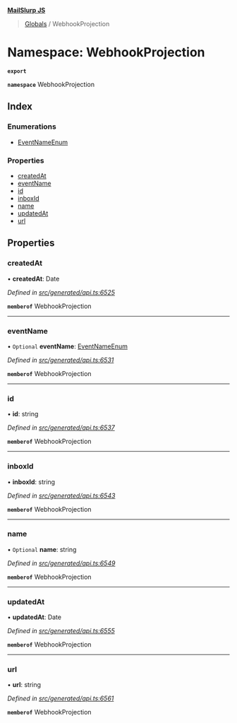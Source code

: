 **[MailSlurp JS](../README.md)**

> [Globals](../README.md) / WebhookProjection

# Namespace: WebhookProjection

**`export`** 

**`namespace`** WebhookProjection

## Index

### Enumerations

* [EventNameEnum](../enums/webhookprojection.eventnameenum.md)

### Properties

* [createdAt](webhookprojection.md#createdat)
* [eventName](webhookprojection.md#eventname)
* [id](webhookprojection.md#id)
* [inboxId](webhookprojection.md#inboxid)
* [name](webhookprojection.md#name)
* [updatedAt](webhookprojection.md#updatedat)
* [url](webhookprojection.md#url)

## Properties

### createdAt

•  **createdAt**: Date

*Defined in [src/generated/api.ts:6525](https://github.com/mailslurp/mailslurp-client/blob/cce5bf2/src/generated/api.ts#L6525)*

**`memberof`** WebhookProjection

___

### eventName

• `Optional` **eventName**: [EventNameEnum](../enums/webhookprojection.eventnameenum.md)

*Defined in [src/generated/api.ts:6531](https://github.com/mailslurp/mailslurp-client/blob/cce5bf2/src/generated/api.ts#L6531)*

**`memberof`** WebhookProjection

___

### id

•  **id**: string

*Defined in [src/generated/api.ts:6537](https://github.com/mailslurp/mailslurp-client/blob/cce5bf2/src/generated/api.ts#L6537)*

**`memberof`** WebhookProjection

___

### inboxId

•  **inboxId**: string

*Defined in [src/generated/api.ts:6543](https://github.com/mailslurp/mailslurp-client/blob/cce5bf2/src/generated/api.ts#L6543)*

**`memberof`** WebhookProjection

___

### name

• `Optional` **name**: string

*Defined in [src/generated/api.ts:6549](https://github.com/mailslurp/mailslurp-client/blob/cce5bf2/src/generated/api.ts#L6549)*

**`memberof`** WebhookProjection

___

### updatedAt

•  **updatedAt**: Date

*Defined in [src/generated/api.ts:6555](https://github.com/mailslurp/mailslurp-client/blob/cce5bf2/src/generated/api.ts#L6555)*

**`memberof`** WebhookProjection

___

### url

•  **url**: string

*Defined in [src/generated/api.ts:6561](https://github.com/mailslurp/mailslurp-client/blob/cce5bf2/src/generated/api.ts#L6561)*

**`memberof`** WebhookProjection
